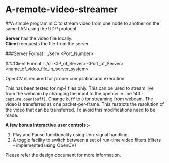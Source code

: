 # A-remote-video-streamer
##A simple program in C to stream video from one node to another on the same LAN using the UDP protocol

**Server** has the video file locally. <br />
**Client** reequests the file from the server.

###Server
Format : ./serv \<Port_Number\>

###Client
Format : ./cli \<IP_of_Server\> \<Port_of_Server\> \<name_of_video_file_in_server_system\>

OpenCV is required for proper compilation and execution.

This has been tested for mp4 files only. This can be used to stream live from the webcam by changing the input to the opencv in line 143 - `capture.open(buff)`. Change `buff` to `0` for streaming from webcam. The video is transferred as one packet-per-frame. This restricts the resolution of the video that can be transferred. To avoid this modifications need to be made. 

**A few bonus interactive user controls :-**

1. Play and Pause functionality using Unix signal handling.
2. A toggle facility to switch between a set of run-time video filters (filters - implemented using OpenCV)

Please refer the design document for more information.


